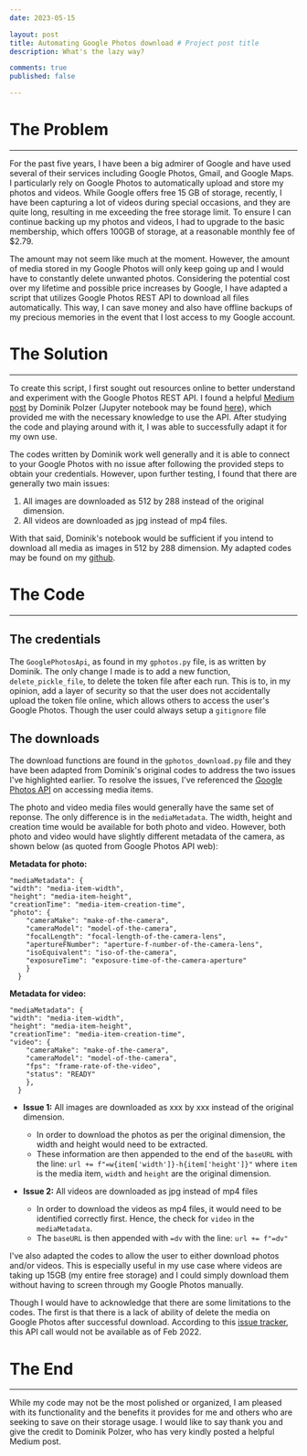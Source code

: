 ```yaml
---
date: 2023-05-15

layout: post
title: Automating Google Photos download # Project post title
description: What's the lazy way?

comments: true
published: false

---
```

# The Problem
<hr>

For the past five years, I have been a big admirer of Google and have used several of their services including Google Photos, Gmail, and Google Maps. I particularly rely on Google Photos to automatically upload and store my photos and videos. While Google offers free 15 GB of storage, recently, I have been capturing a lot of videos during special occasions, and they are quite long, resulting in me exceeding the free storage limit. To ensure I can continue backing up my photos and videos, I had to upgrade to the basic membership, which offers 100GB of storage, at a reasonable monthly fee of $2.79. 

The amount may not seem like much at the moment. However, the amount of media stored in my Google Photos will only keep going up and I would have to constantly delete unwanted photos. Considering the potential cost over my lifetime and possible price increases by Google, I have adapted a script that utilizes Google Photos REST API to download all files automatically. This way, I can save money and also have offline backups of my precious memories in the event that I lost access to my Google account.

# The Solution
<hr>

To create this script, I first sought out resources online to better understand and experiment with the Google Photos REST API. I found a helpful [Medium post](https://towardsdatascience.com/how-to-download-images-from-google-photos-using-python-and-photos-library-api-6f9c1e60a3f3) by Dominik Polzer (Jupyter notebook may be found [here](https://github.com/polzerdo55862/google-photos-api/blob/main/Google_API.ipynb)), which provided me with the necessary knowledge to use the API. After studying the code and playing around with it, I was able to successfully adapt it for my own use. 

The codes written by Dominik work well generally and it is able to connect to your Google Photos with no issue after following the provided steps to obtain your credentials. However, upon further testing, I found that there are generally two main issues:

1. All images are downloaded as 512 by 288  instead of the original dimension.
2. All videos are downloaded as jpg instead of mp4 files.

With that said, Dominik's notebook would be sufficient if you intend to download all media as images in 512 by 288 dimension. My adapted codes may be found on my [github](https://github.com/brandonyongys/gphotos).

# The Code
<hr>

## The credentials

The `GooglePhotosApi`, as found in my `gphotos.py` file, is as written by Dominik. The only change I made is to add a new function, `delete_pickle_file`, to delete the token file after each run. This is to, in my opinion, add a layer of security so that the user does not accidentally upload the token file online, which allows others to access the user's Google Photos. Though the user could always setup a `gitignore` file

## The downloads

The download functions are found in the `gphotos_download.py` file and they have been adapted from Dominik's original codes to address the two issues I've highlighted earlier. To resolve the issues, I've referenced the [Google Photos API](https://developers.google.com/photos/library/guides/access-media-items) on accessing media items. 

The photo and video media files would generally have the same set of reponse. The only difference is in the `mediaMetadata`. The width, height and creation time would be available for both photo and video. However, both photo and video would have slightly different metadata of the camera, as shown below (as quoted from Google Photos API web):

**Metadata for photo:**
~~~
"mediaMetadata": {
"width": "media-item-width",
"height": "media-item-height",
"creationTime": "media-item-creation-time",
"photo": {
    "cameraMake": "make-of-the-camera",
    "cameraModel": "model-of-the-camera",
    "focalLength": "focal-length-of-the-camera-lens",
    "apertureFNumber": "aperture-f-number-of-the-camera-lens",
    "isoEquivalent": "iso-of-the-camera",
    "exposureTime": "exposure-time-of-the-camera-aperture"
    }
  }
~~~

**Metadata for video:**
~~~
"mediaMetadata": {
"width": "media-item-width",
"height": "media-item-height",
"creationTime": "media-item-creation-time",
"video": {
    "cameraMake": "make-of-the-camera",
    "cameraModel": "model-of-the-camera",
    "fps": "frame-rate-of-the-video",
    "status": "READY"
    },
  }
~~~

* **Issue 1:** All images are downloaded as xxx by xxx instead of the original dimension.
    * In order to download the photos as per the original dimension, the width and height would need to be extracted.
    * These information are then appended to the end of the `baseURL` with the line: `url += f"=w{item['width']}-h{item['height']}"` where `item` is the media item, `width` and `height` are the original dimension.

* **Issue 2:** All videos are downloaded as jpg instead of mp4 files
    * In order to download the videos as mp4 files, it would need to be identified correctly first. Hence, the check for `video` in the `mediaMetadata`.
    * The `baseURL` is then appended with `=dv` with the line: `url += f"=dv"`

I've also adapted the codes to allow the user to either download photos and/or videos. This is especially useful in my use case where videos are taking up 15GB (my entire free storage) and I could simply download them without having to screen through my Google Photos manually.

Though I would have to acknowledge that there are some limitations to the codes. The first is that there is a lack of ability of delete the media on Google Photos after successful download. According to this [issue tracker](https://issuetracker.google.com/issues/80162783?pli=1), this API call would not be available as of Feb 2022. 


# The End
<hr>

While my code may not be the most polished or organized, I am pleased with its functionality and the benefits it provides for me and others who are seeking to save on their storage usage. I would like to say thank you and give the credit to Dominik Polzer, who has very kindly posted a helpful Medium post.

